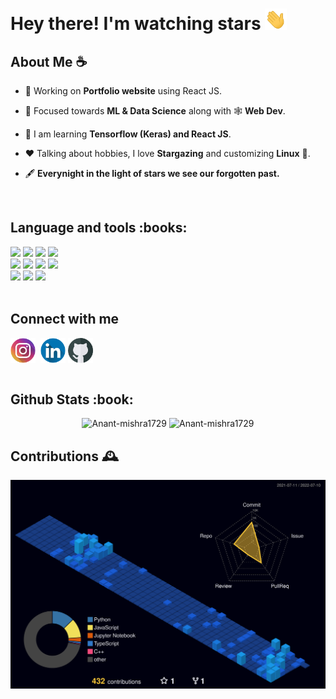 <h1>Hey there! I'm watching stars <img src = "static/wave.gif" alt = "" width = "35"/> 
</h1>

<h2> About Me ☕</h2>


- 👷 Working on **Portfolio website** using React JS. 

- 🌱 Focused towards **ML & Data Science** along with 🕸️ **Web Dev**.

- 📖 I am learning **Tensorflow (Keras) and React JS**.

- ❤️ Talking about hobbies, I love **Stargazing** and customizing **Linux** :penguin:.

- 🖋️ **Everynight in the light of stars we see our forgotten past.**

<br/>
<h2>Language and tools :books: </h2>
<div align = "left">
<img src = "https://img.shields.io/badge/Pop_OS-informational?style=for-the-badge&logo=linux&logoColor=black&color=skyblue" height = "30" />
<img src = "https://img.shields.io/badge/C%2B%2B-00599C?style=for-the-badge&logo=c%2B%2B&logoColor=white" height = "30" />
<img src = "https://img.shields.io/badge/Python-14354C?style=for-the-badge&logo=python&logoColor=white" height = "30" />
<img src = "https://img.shields.io/badge/JavaScript-323330?style=for-the-badge&logo=javascript&logoColor=F7DF1E" height = "30" />
<br/>
<img src = "https://img.shields.io/badge/HTML-4EA94B?style=for-the-badge&logo=html5&logoColor=white" height = "30" />
<img src = "https://img.shields.io/badge/CSS-00599C?&style=for-the-badge&logo=css3&logoColor=white" height = "30" />
<img src = "https://img.shields.io/badge/React-20232A?style=for-the-badge&logo=react&logoColor=61DAFB" height = "30" />
<img src = "https://img.shields.io/badge/MongoDB-4EA94B?style=for-the-badge&logo=mongodb&logoColor=white" height = "30" />
<br/>
<img src = "https://img.shields.io/badge/Keras-20232A?style=for-the-badge&logo=keras&logoColor=red" height = "30" />
<img src = "https://img.shields.io/badge/TensorFlow-FF6F00?style=for-the-badge&logo=tensorflow&logoColor=white" height = "30" />
<img src = "https://img.shields.io/badge/scikit_learn-00599C?style=for-the-badge&logo=scikit-learn&logoColor=FF6F00" height = "30" />
</div>
<!--
<img src = "https://img.shields.io/badge/OS-Pop_OS-informational?style=flat&logo=linux&logoColor=white&color=242444" height = "22" />
<img src = "https://img.shields.io/badge/Code-C++-informational?style=flat&logo=c%2B%2B&logoColor=white&color=242444" height = "22" />
<img src = "https://img.shields.io/badge/Code-Python-informational?style=flat&logo=python&logoColor=white&color=242444" height = "22" />
<img src = "https://img.shields.io/badge/Code-Javascript-informational?style=flat&logo=javascript&logoColor=white&color=242444" height = "22" />
<img src = "https://img.shields.io/badge/Database-MongoDB-informational?style=flat&logo=mongodb&logoColor=white&color=242444" height = "22" />

<br/>
<img src = "https://img.shields.io/badge/Web-HTML5-informational?style=flat&logo=html5&logoColor=white&color=242444" height = "22" />
<img src = "https://img.shields.io/badge/Web-CSS3-informational?style=flat&logo=css3&logoColor=white&color=242444" height = "22" />
<img src = "https://img.shields.io/badge/Web-React-informational?style=flat&logo=react&logoColor=white&color=242444" height = "22" />

<br/>
<img src = "https://img.shields.io/badge/ML/DL-Keras-informational?style=flat&logo=keras&logoColor=white&color=242444" height = "22" />
<img src = "https://img.shields.io/badge/ML/DL-Scikit%20Learn-informational?style=flat&logo=scikit-learn&logoColor=white&color=242444" height = "22" />
<img src = "https://img.shields.io/badge/ML/DL-Tensorflow-informational?style=flat&logo=tensorflow&logoColor=white&color=242444" height = "22" />
-->
</div>

<br/>
<h2> Connect with me </h2>
<div align ="left">
<a  href="https://instagram.com/anantmishra58" target="blank"><img align="center" src="static/instagram.png" alt="anantmishra58" height="40" width="40" /></a>&nbsp;
<a href="https://www.linkedin.com/in/anant-mishra-886912212" target="blank"><img align="center" src="static/linkedin.png" alt="amishra1729" height="40" width="40" /></a>
<a href="https://github.com/Anant-mishra1729" target="blank"><img align="center" src="static/github.png" alt="amishra1729" height="40" width="40" /></a>
</div>

<br/>
<h2> Github Stats :book:</h2>
<p align = "center">
<img src="https://github-readme-stats.vercel.app/api?username=Anant-mishra1729&show_icons=true&theme=tokyonight&hide_border=true" alt="Anant-mishra1729" width = "49%"/>
<img src="https://github-readme-streak-stats.herokuapp.com?user=Anant-mishra1729&theme=tokyonight&hide_border=true&date_format=M%20j%5B%2C%20Y%5D" alt="Anant-mishra1729" width = "49%"/>
</p>

<h2> Contributions 🕰️</h2>

![contributions](profile-3d-contrib/profile-night-view.svg)


<!--
<img src = "https://activity-graph.herokuapp.com/graph?username=Anant-mishra1729&bg_color=1a1b27&color=628fdb&line=60b4a6&point=ffffff&custom_title=Contribution%20Timeline&hide_border=true&radius=16&area=true&area_color=60b4a6" alt = "Contribution graph"/>
-->

<!--  Credits -->
<!--  Icons -->
<!--  <a href="https://www.flaticon.com/free-icons/instagram" title="instagram icons">Instagram icons created by Freepik - Flaticon</a> -->
<!--  <a href="https://www.flaticon.com/free-icons/github" title="instagram icons">Instagram icons created by Freepik - Flaticon</a> -->
<!--  <a href="https://www.flaticon.com/free-icons/linkedln" title="instagram icons">Instagram icons created by Freepik - Flaticon</a> -->
